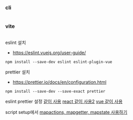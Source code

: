 ### cli

```

```

### vite

```

```

eslint 설치

- https://eslint.vuejs.org/user-guide/

```shell
npm install --save-dev eslint eslint-plugin-vue
```

prettier 설치

- https://prettier.io/docs/en/configuration.html

```shell
npm install --save-dev --save-exact prettier
```

eslint prettier 설정
[같이 사용](https://helloinyong.tistory.com/325)
[react 같이 사용2](https://tyoon9781.tistory.com/entry/vscode-React-Prettier-ESLint-setting)
[vue 같이 사용](https://velog.io/@korjsh/vue.js-vscode-eslint-prettier-%EC%84%A4%EC%A0%95)

script setup에서
[mapactions, mapgetter, mapstate 사용하기](https://stackoverflow.com/questions/64010072/how-to-use-vuex-mapgetters-with-vue-3-sfc-script-setup-syntax)
